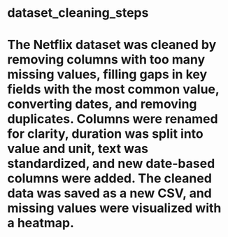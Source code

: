 # dataset_cleaning_steps
# The Netflix dataset was cleaned by removing columns with too many missing values, filling gaps in key fields with the most common value, converting dates, and removing duplicates. Columns were renamed for clarity, duration was split into value and unit, text was standardized, and new date-based columns were added. The cleaned data was saved as a new CSV, and missing values were visualized with a heatmap.

